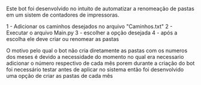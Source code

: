 Este bot foi desenvolvido no intuito de automatizar a renomeação de pastas em um sistem de contadores de impressoras.

1 - Adicionar os caminhos desejados no arquivo "Caminhos.txt"
2 - Executar o arquivo Main.py
3 - escolher a opção desejada
4 - após a escolha ele deve criar ou renomear as pastas


O motivo pelo qual o bot não cria diretamente as pastas com os numeros dos meses é devido a necessidade do momento no qual era necessario adicionar o número respectivo de cada mês porem durante a criação do bot foi necessário testar antes de aplicar no sistema então foi desenvolvido uma opção de criar as pastas de cada mês
